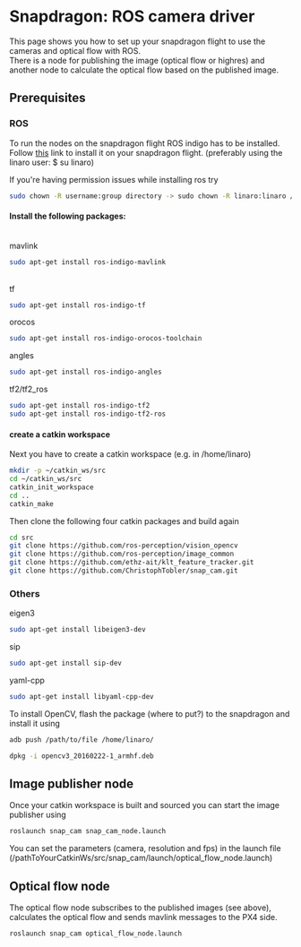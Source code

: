 # Snapdragon: ROS camera driver

This page shows you how to set up your snapdragon flight to use the cameras and optical flow with ROS.
<br />  There is a node for publishing the image (optical flow or highres) and another node to calculate the optical flow based on the published image.

## Prerequisites
### ROS
To run the nodes on the snapdragon flight ROS indigo has to be installed. Follow [this](http://wiki.ros.org/indigo/Installation/UbuntuARM) link to install it on your snapdragon flight. (preferably using the linaro user: $ su linaro)

If you're having permission issues while installing ros try
```sh
sudo chown -R username:group directory -> sudo chown -R linaro:linaro /home/linaro
```

#### Install the following packages:
<br />  mavlink
```sh
sudo apt-get install ros-indigo-mavlink
```
<br />  tf
```sh
sudo apt-get install ros-indigo-tf
```
orocos
```sh
sudo apt-get install ros-indigo-orocos-toolchain
```
angles
```sh
sudo apt-get install ros-indigo-angles
```
tf2/tf2_ros
```sh
sudo apt-get install ros-indigo-tf2
sudo apt-get install ros-indigo-tf2-ros
```

#### create a catkin workspace
Next you have to create a catkin workspace (e.g. in /home/linaro)
```sh
mkdir -p ~/catkin_ws/src
cd ~/catkin_ws/src
catkin_init_workspace
cd ..
catkin_make
```

Then clone the following four catkin packages and build again
```sh
cd src
git clone https://github.com/ros-perception/vision_opencv
git clone https://github.com/ros-perception/image_common
git clone https://github.com/ethz-ait/klt_feature_tracker.git
git clone https://github.com/ChristophTobler/snap_cam.git
```


### Others
eigen3
```sh
sudo apt-get install libeigen3-dev
```
sip
```sh
sudo apt-get install sip-dev
```
yaml-cpp
```sh
sudo apt-get install libyaml-cpp-dev
```

To install OpenCV, flash the package (where to put?) to the snapdragon and install it using

<div class="host-code"></div>

```sh
adb push /path/to/file /home/linaro/

```
```sh
dpkg -i opencv3_20160222-1_armhf.deb
```

## Image publisher node
Once your catkin workspace is built and sourced you can start the image publisher using
```sh
roslaunch snap_cam snap_cam_node.launch
```
You can set the parameters (camera, resolution and fps) in the launch file (/pathToYourCatkinWs/src/snap_cam/launch/optical_flow_node.launch)

## Optical flow node
The optical flow node subscribes to the published images (see above), calculates the optical flow and sends mavlink messages to the PX4 side.
```sh
roslaunch snap_cam optical_flow_node.launch
```
